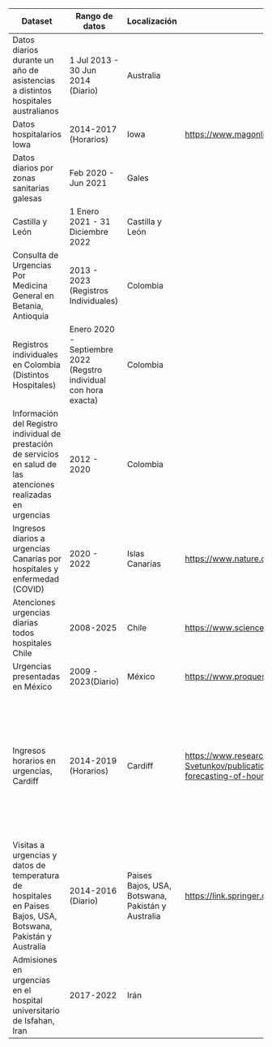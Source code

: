 | Dataset                                                                                                             |  Rango de datos                                                                                                                                                                                                                                                                                                                                                                  |  Localización                                     |  Paper                                                                                                                                                                                                                                           |  Métricas                                                  |  Arquitecturas                                                                                                                           |  URL                                                                                                                                                                                                                                                                                                                                                                                        |
|---------------------------------------------------------------------------------------------------------------------|----------------------------------------------------------------------------------------------------------------------------------------------------------------------------------------------------------------------------------------------------------------------------------------------------------------------------------------------------------------------------------|---------------------------------------------------|--------------------------------------------------------------------------------------------------------------------------------------------------------------------------------------------------------------------------------------------------|------------------------------------------------------------|------------------------------------------------------------------------------------------------------------------------------------------|---------------------------------------------------------------------------------------------------------------------------------------------------------------------------------------------------------------------------------------------------------------------------------------------------------------------------------------------------------------------------------------------|
|  Datos diarios durante un año de asistencias a distintos hospitales australianos                                    |  1 Jul 2013 - 30 Jun 2014 (Diario)                                                                                                                                                                                                                                                                                                                                               |  Australia                                        |                                                                                                                                                                                                                                                  |                                                            |                                                                                                                                          |  https://data.gov.au/data/dataset/emergency-department-admissisons-and-attendances/resource/33d84954-b13a-4f4e-afb9-6468e287fa3c                                                                                                                                                                                                                                                            |
|  Datos hospitalarios Iowa                                                                                           |  2014-2017 (Horarios)                                                                                                                                                                                                                                                                                                                                                            |  Iowa                                             | https://www.magonlinelibrary.com/doi/full/10.12968/bjhc.2019.0067                                                                                                                                                                                |  1.001 MAE, 1.55 RMSE                                      |  ARIMA, Holt-Winters, TBATS, ANN                                                                                                         |  https://datadryad.org/stash/dataset/doi:10.5061/dryad.q57d4g4                                                                                                                                                                                                                                                                                                                              |
|  Datos diarios por zonas sanitarias galesas                                                                         |  Feb 2020 - Jun 2021                                                                                                                                                                                                                                                                                                                                                             |  Gales                                            |                                                                                                                                                                                                                                                  |                                                            |                                                                                                                                          |  https://statswales.gov.wales/Catalogue/Health-and-Social-Care/NHS-Hospital-Activity/nhs-activity-and-capacity-during-the-coronavirus-pandemic/accidentandemergencydepartmentsattendances-by-date-localhealthboard                                                                                                                                                                          |
|  Castilla y León                                                                                                    |  1 Enero 2021 - 31 Diciembre 2022                                                                                                                                                                                                                                                                                                                                                |  Castilla y León                                  |                                                                                                                                                                                                                                                  |                                                            |                                                                                                                                          |  https://analisis.datosabiertos.jcyl.es/explore/dataset/urgencias-hospitalarias-atendidas/export/?disjunctive.dia_de_la_semana&disjunctive.nivel_de_triaje&disjunctive.ambito_de_procedencia&disjunctive.hospital&disjunctive.area&disjunctive.provincia&disjunctive.sexo                                                                                                                   |
|  Consulta de Urgencias Por Medicina General en Betania, Antioquia                                                   |  2013 - 2023 (Registros Individuales)                                                                                                                                                                                                                                                                                                                                            |  Colombia                                         |                                                                                                                                                                                                                                                  |                                                            |                                                                                                                                          |  https://www.datos.gov.co/Salud-y-Protecci-n-Social/CONSULTAS-DE-URGENCIAS-POR-MEDICINA-GENERAL-EN-BET/vjrf-mpjt                                                                                                                                                                                                                                                                            |
|  Registros individuales en Colombia (Distintos Hospitales)                                                          |  Enero 2020 - Septiembre 2022 (Regstro individual con hora exacta)                                                                                                                                                                                                                                                                                                               |  Colombia                                         |                                                                                                                                                                                                                                                  |                                                            |                                                                                                                                          |  https://www.datos.gov.co/Salud-y-Protecci-n-Social/Clasificaci-n-en-Triage-Urgencias/vt5n-eu2r                                                                                                                                                                                                                                                                                             |
|  Información del Registro individual de prestación de servicios en salud de las atenciones realizadas en urgencias  |  2012 - 2020                                                                                                                                                                                                                                                                                                                                                                     |  Colombia                                         |                                                                                                                                                                                                                                                  |                                                            |                                                                                                                                          |  https://www.datos.gov.co/Salud-y-Protecci-n-Social/Atenciones-en-urgencias/f6hh-w86g - http://medata.gov.co/dataset/atenciones-en-urgencias                                                                                                                                                                                                                                                |
|  Ingresos diarios a urgencias Canarias por hospitales y enfermedad (COVID)                                          |  2020 - 2022                                                                                                                                                                                                                                                                                                                                                                     |  Islas Canarias                                   | https://www.nature.com/articles/s41598-024-69319-1                                                                                                                                                                                               | 404 RMSE,161 MAE,0.193 MAPE,0.8712 R2                      | LSTM-BiLSTM                                                                                                                              |  https://opendata.sitcan.es/dataset/capacidad-asistencial-covid-19/resource/c9554c14-305d-4c9a-acc2-0eb3f03b37cb - https://datos.canarias.es/catalogos/general/dataset/pacientes-dados-de-alta-en-hospitales-de-canarias-segun-diagnosticos-principales-urgencia-20081 - Diccionario columnas - https://opendata.sitcan.es/upload/sanidad/csv_ingresos_urgencias_diarios.csv-metadata.json  |
|  Atenciones urgencias diarias todos hospitales Chile                                                                |  2008-2025                                                                                                                                                                                                                                                                                                                                                                       |  Chile                                            | https://www.sciencedirect.com/science/article/pii/S0048969719349708                                                                                                                                                                              | MAPE [0.08 - 0.12], MAE [299, 479], RMSE [436 - 677]       | Random Walk (t 7), H-W Additive, H-W Multiplicative, SARIMA                                                                              |  https://deis.minsal.cl/#datosabiertos  (Atenciones de urgencia) Ej. https://repositoriodeis.minsal.cl/SistemaAtencionesUrgencia/AtencionesUrgencia2024.zip                                                                                                                                                                                                                                 |
|  Urgencias presentadas en México                                                                                    |  2009 - 2023(Diario)                                                                                                                                                                                                                                                                                                                                                             |  México                                           |  https://www.proquest.com/docview/3104146839?fromopenview=true&pq-origsite=gscholar&sourcetype=Scholarly%20Journals                                                                                                                              |                                                            |   K-means clustering algorithm                                                                                                           |  https://datos.gob.mx/busca/dataset/urgencias o http://www.dgis.salud.gob.mx/contenidos/basesdedatos/da_urgencias_gobmx.html                                                                                                                                                                                                                                                                                                                                              |
| Ingresos horarios en urgencias, Cardiff                                                                             | 2014-2019 (Horarios)                                                                                                                                                                                                                                                                                                                                                             | Cardiff                                           | https://www.researchgate.net/profile/Ivan-Svetunkov/publication/370455101_Probabilistic_forecasting_of_hourly_emergency_department_arrivals/links/6460929ef43b8a29ba4c16c1/Probabilistic-forecasting-of-hourly-emergency-department-arrivals.pdf | RMSE [0.0083- 1.0042], Quantile Bias [0.0372, 0.0098]      | NOtr-1, ADAM-iETSX, NOtr-2, Ttr-2, Prophet, ETS, Poisson-1, Poisson-2, NBI-2, Benchmark-2, GBM-2, TBATS, Regression-Poisson, Benchmark-1 | https://github.com/bahmanrostamitabar/hourly-emergency-care                                                                                                                                                                                                                                                                                                                                 |
| Visitas a urgencias y datos de temperatura de hospitales en Paises Bajos, USA, Botswana, Pakistán y Australia       | 2014-2016 (Diario)                                                                                                                                                                                                                                                                                                                                                               | Paises Bajos, USA, Botswana, Pakistán y Australia | https://link.springer.com/article/10.1186/s12911-024-02788-6                                                                                                                                                                                     | MAPE [0.05 - 0.2], sMAPE [0.05, 0.06], RMSE [7.89 - 25.14] | LightGBM, SVMRBF, NNAR, XGBoost, NNAR                                                                                                    | https://dataverse.harvard.edu/dataset.xhtml?persistentId=doi:10.7910/DVN/QHPZOX                                                                                                                                                                                                                                                                                                             |
| Admisiones en urgencias en el hospital universitario de Isfahan, Iran                                               | 2017-2022                                                                                                                                                                                                                                                                                                                                                                        | Irán                                              |                                                                                                                                                                                                                                                  |                                                            |                                                                                                                                          | https://data.mendeley.com/datasets/vhzyyktrz5/1                                                                                                                                                                                                                                                                                                                                             |
